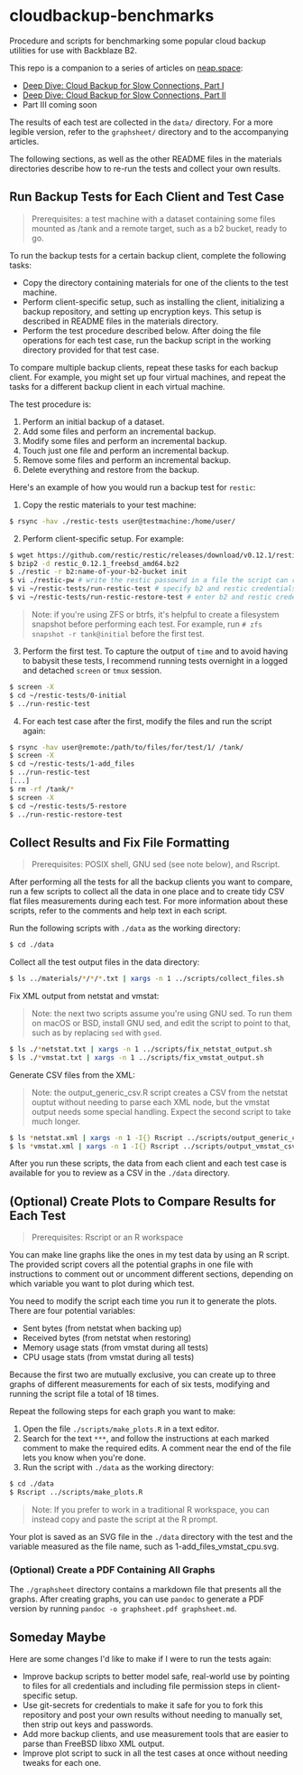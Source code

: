 # cloudbackup-benchmarks
Procedure and scripts for benchmarking some popular cloud backup utilities for
use with Backblaze B2.

This repo is a companion to a series of articles on [neap.space](https://neap.space):
* [Deep Dive: Cloud Backup for Slow Connections, Part I](https://neap.space/2021/04/deep-dive-cloud-backup-for-slow-connections-part-i/)
* [Deep Dive: Cloud Backup for Slow Connections, Part II](https://neap.space/2021/04/deep-dive-cloud-backup-for-slow-connections-part-ii/)
* Part III coming soon

The results of each test are collected in the `data/` directory. For a more
legible version, refer to the `graphsheet/` directory and to the accompanying
articles.

The following sections, as well as the other README files in the materials
directories describe how to re-run the tests and collect your own results.

## Run Backup Tests for Each Client and Test Case
>Prerequisites: a test machine with a dataset containing some files mounted
>as /tank and a remote target, such as a b2 bucket, ready to go.

To run the backup tests for a certain backup client, complete the following tasks:
* Copy the directory containing materials for one of the clients to the test machine.
* Perform client-specific setup, such as installing the client, initializing a backup repository, and setting up encryption keys. This setup is described in README files in the materials directory.
* Perform the test procedure described below. After doing the file operations for each test case, run the backup script in the working directory provided for that test case.

To compare multiple backup clients, repeat these tasks for each backup client.
For example, you might set up four virtual machines, and repeat the tasks for a
different backup client in each virtual machine.

The test procedure is:
1. Perform an initial backup of a dataset.
1. Add some files and perform an incremental backup.
1. Modify some files and perform an incremental backup.
1. Touch just one file and perform an incremental backup.
1. Remove some files and perform an incremental backup.
1. Delete everything and restore from the backup.

Here's an example of how you would run a backup test for `restic`:
1. Copy the restic materials to your test machine:
```sh
$ rsync -hav ./restic-tests user@testmachine:/home/user/
```
2. Perform client-specific setup. For example:
```sh
$ wget https://github.com/restic/restic/releases/download/v0.12.1/restic_0.12.1_freebsd_amd64.bz2
$ bzip2 -d restic_0.12.1_freebsd_amd64.bz2
$ ./restic -r b2:name-of-your-b2-bucket init
$ vi ./restic-pw # write the restic passowrd in a file the script can read
$ vi ~/restic-tests/run-restic-test # specify b2 and restic credentials
$ vi ~/restic-tests/run-restic-restore-test # enter b2 and restic credentials
```
>Note: if you're using ZFS or btrfs, it's helpful to create a filesystem
>snapshot before performing each test. For example, run
>`# zfs snapshot -r tank@initial` before the first test.
3. Perform the first test. To capture the output of `time` and to avoid
having to babysit these tests, I recommend running tests overnight in a logged
and detached `screen` or `tmux` session.
```sh
$ screen -X
$ cd ~/restic-tests/0-initial
$ ../run-restic-test
```
4. For each test case after the first, modify the files and run the script
again:
```sh
$ rsync -hav user@remote:/path/to/files/for/test/1/ /tank/
$ screen -X
$ cd ~/restic-tests/1-add_files
$ ../run-restic-test    
[...]    
$ rm -rf /tank/*
$ screen -X
$ cd ~/restic-tests/5-restore
$ ../run-restic-restore-test
```

## Collect Results and Fix File Formatting
>Prerequisites: POSIX shell, GNU sed (see note below), and Rscript.

After performing all the tests for all the backup clients you want to compare,
run a few scripts to collect all the data in one place and to create tidy CSV
flat files measurements during each test. For more information about these
scripts, refer to the comments and help text in each script.

Run the following scripts with `./data` as the working directory:

```sh
$ cd ./data
```

Collect all the test output files in the data directory:

```sh
$ ls ../materials/*/*/*.txt | xargs -n 1 ../scripts/collect_files.sh
```

Fix XML output from netstat and vmstat:

>Note: the next two scripts assume you're using GNU sed. To run them on macOS
>or BSD, install GNU sed, and edit the script to point to that, such as by
> replacing `sed` with `gsed`.

```sh
$ ls ./*netstat.txt | xargs -n 1 ../scripts/fix_netstat_output.sh
$ ls ./*vmstat.txt | xargs -n 1 ../scripts/fix_vmstat_output.sh
```

Generate CSV files from the XML:

>Note: the output_generic_csv.R script creates a CSV from the netstat ouptut
>without needing to parse each XML node, but the vmstat output needs some
>special handling. Expect the second script to take much longer.

```sh
$ ls *netstat.xml | xargs -n 1 -I{} Rscript ../scripts/output_generic_csv.R {}
$ ls *vmstat.xml | xargs -n 1 -I{} Rscript ../scripts/output_vmstat_csv.R {}
```

After you run these scripts, the data from each client and each test case is
available for you to review as a CSV in the `./data` directory.

## (Optional) Create Plots to Compare Results for Each Test
>Prerequisites: Rscript or an R workspace

You can make line graphs like the ones in my test data by using an R script. The
provided script covers all the potential graphs in one file with instructions
to comment out or uncomment different sections, depending on which variable you
want to plot during which test.

You need to modify the script each time you run it to generate the plots. There
are four potential variables:
* Sent bytes (from netstat when backing up)
* Received bytes (from netstat when restoring)
* Memory usage stats (from vmstat during all tests)
* CPU usage stats (from vmstat during all tests)

Because the first two are mutually exclusive, you can create up to three graphs
of different measurements for each of six tests, modifying and running the
script file a total of 18 times.

Repeat the following steps for each graph you want to make:
1. Open the file `./scripts/make_plots.R` in a text editor.
2. Search for the text `***`, and follow the instructions at each marked comment to make the required edits. A comment near the end of the file lets you know when you're done.
3. Run the script with `./data` as the working directory:
```sh
$ cd ./data
$ Rscript ../scripts/make_plots.R
```

>Note: If you prefer to work in a traditional R workspace, you can instead
>copy and paste the script at the R prompt.

Your plot is saved as an SVG file in the `./data` directory with the test and
the variable measured as the file name, such as 1-add_files_vmstat_cpu.svg.

### (Optional) Create a PDF Containing All Graphs
The `./graphsheet` directory contains a markdown file that presents all the
graphs. After creating graphs, you can use `pandoc` to generate a PDF version
by running `pandoc -o graphsheet.pdf graphsheet.md`.

## Someday Maybe
Here are some changes I'd like to make if I were to run the tests again:
* Improve backup scripts to better model safe, real-world use by pointing to
files for all credentials and including file permission steps in client-specific
setup.
* Use git-secrets for credentials to make it safe for you to fork this
repository and post your own results without needing to manually set, then
strip out keys and passwords.
* Add more backup clients, and use measurement tools that are easier to parse
than FreeBSD libxo XML output.
* Improve plot script to suck in all the test cases at once without needing
tweaks for each one.

